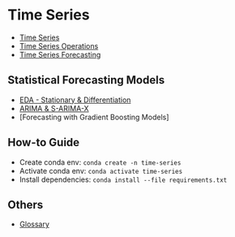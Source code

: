 # Time Series

- [Time Series](./docs/introduction.md)
- [Time Series Operations](./docs/time_series_operations.md)
- [Time Series Forecasting](./docs/time_series_forecasting.md)

## Statistical Forecasting Models

- [EDA - Stationary & Differentiation](./docs/eda_stationary_differentiation.md)
- [ARIMA & S-ARIMA-X](./docs/arima_sarimax.md)
- [Forecasting with Gradient Boosting Models]

## How-to Guide

- Create conda env: `conda create -n time-series`
- Activate conda env: `conda activate time-series`
- Install dependencies: `conda install --file requirements.txt`

## Others

- [Glossary](./docs/glossary.md)
